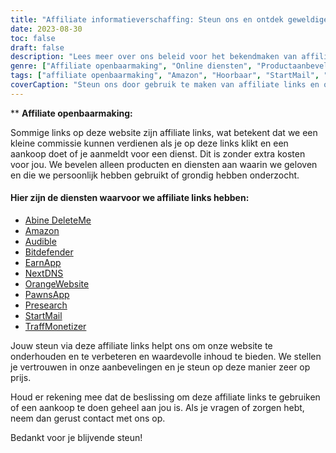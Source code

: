 ```yaml
---
title: "Affiliate informatieverschaffing: Steun ons en ontdek geweldige diensten"
date: 2023-08-30
toc: false
draft: false
description: "Lees meer over ons beleid voor het bekendmaken van affiliates en ontdek topdiensten zoals Amazon, Audible, StartMail en meer."
genre: ["Affiliate openbaarmaking", "Online diensten", "Productaanbevelingen", "Digitale producten", "Affiliate marketing", "Online verdiensten", "Website Monetization", "Online verdienen", "Internetmarketing", "Transparantie"]
tags: ["affiliate openbaarmaking", "Amazon", "Hoorbaar", "StartMail", "Bitdefender", "DeleteMe", "VolgendeDNS", "PionnenApp", "TraffMonetizer", "EarnApp", "Vooronderzoek", "OrangeWebsite", "online verdienen", "productaanbevelingen", "digitale producten", "onlinediensten", "monetisatie", "website-inkomsten", "filialen", "online inkomen", "transparantie", "internetmarketing", "online business", "openbaarmaking van inkomsten", "affiliate links", "ons steunen", "verdienpotentieel", "financiële steun", "zakelijke partnerschappen", "betrouwbare aanbevelingen", "lezers mondig maken"]
coverCaption: "Steun ons door gebruik te maken van affiliate links en ontdek de beste services voor je online ondernemingen."
---
```


** **Affiliate openbaarmaking:**

Sommige links op deze website zijn affiliate links, wat betekent dat we een kleine commissie kunnen verdienen als je op deze links klikt en een aankoop doet of je aanmeldt voor een dienst. Dit is zonder extra kosten voor jou. We bevelen alleen producten en diensten aan waarin we geloven en die we persoonlijk hebben gebruikt of grondig hebben onderzocht.

#### Hier zijn de diensten waarvoor we affiliate links hebben:

- [Abine DeleteMe](https://joindeleteme.com/refer?coupon=RFR-40867-7DWHR4)
- [Amazon](https://amzn.to/47bpscS)
- [Audible](https://amzn.to/3O5yM9p)
- [Bitdefender](https://bitdefender.f9tmep.net/k0Wq1n)
- [EarnApp](https://earnapp.com/i/GCL9QzB5)
- [NextDNS](https://nextdns.io/?from=jyfq92sk)
- [OrangeWebsite](https://affiliate.orangewebsite.com/idevaffiliate.php?id=12501_0_1_5)
- [PawnsApp](https://pawns.app/?r=2092802)
- [Presearch](https://presearch.com/signup?rid=4754563)
- [StartMail](https://www.startmail.com/en/partner/?ref=sos&tap_s=3999900-469b6c&tm_undefined=undefined)
- [TraffMonetizer](https://traffmonetizer.com/?aff=242022)

Jouw steun via deze affiliate links helpt ons om onze website te onderhouden en te verbeteren en waardevolle inhoud te bieden. We stellen je vertrouwen in onze aanbevelingen en je steun op deze manier zeer op prijs.

Houd er rekening mee dat de beslissing om deze affiliate links te gebruiken of een aankoop te doen geheel aan jou is. Als je vragen of zorgen hebt, neem dan gerust contact met ons op.

Bedankt voor je blijvende steun!
